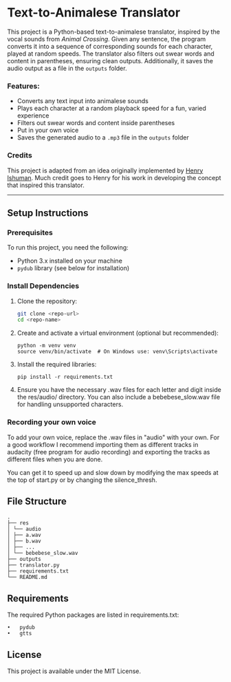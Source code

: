 # Text-to-Animalese Translator

This project is a Python-based text-to-animalese translator, inspired by the vocal sounds from _Animal Crossing_. Given any sentence, the program converts it into a sequence of corresponding sounds for each character, played at random speeds. The translator also filters out swear words and content in parentheses, ensuring clean outputs. Additionally, it saves the audio output as a file in the `outputs` folder.

### Features:

- Converts any text input into animalese sounds
- Plays each character at a random playback speed for a fun, varied experience
- Filters out swear words and content inside parentheses
- Put in your own voice
- Saves the generated audio to a `.mp3` file in the `outputs` folder

### Credits

This project is adapted from an idea originally implemented by [Henry Ishuman](https://linktr.ee/henryishuman). Much credit goes to Henry for his work in developing the concept that inspired this translator.

---

## Setup Instructions

### Prerequisites

To run this project, you need the following:

- Python 3.x installed on your machine
- `pydub` library (see below for installation)

### Install Dependencies

1. Clone the repository:

   ```bash
   git clone <repo-url>
   cd <repo-name>

   ```

2. Create and activate a virtual environment (optional but recommended):

   ```
   python -m venv venv
   source venv/bin/activate  # On Windows use: venv\Scripts\activate
   ```

3. Install the required libraries:

   ```
   pip install -r requirements.txt
   ```

4. Ensure you have the necessary .wav files for each letter and digit inside the res/audio/ directory. You can also include a bebebese_slow.wav file for handling unsupported characters.

### Recording your own voice

To add your own voice, replace the .wav files in "audio" with your own. For a good workflow I recommend importing them as different tracks in audacity (free program for audio recording) and exporting the tracks as different files when you are done.

You can get it to speed up and slow down by modifying the max speeds at the top of start.py or by changing the silence_thresh.

## File Structure

```
.
├── res
│ └── audio
│ ├── a.wav
│ ├── b.wav
│ ├── ...
│ └── bebebese_slow.wav
├── outputs
├── translator.py
├── requirements.txt
└── README.md
```

## Requirements

The required Python packages are listed in requirements.txt:

    •	pydub
    •	gtts

## License

This project is available under the MIT License.
